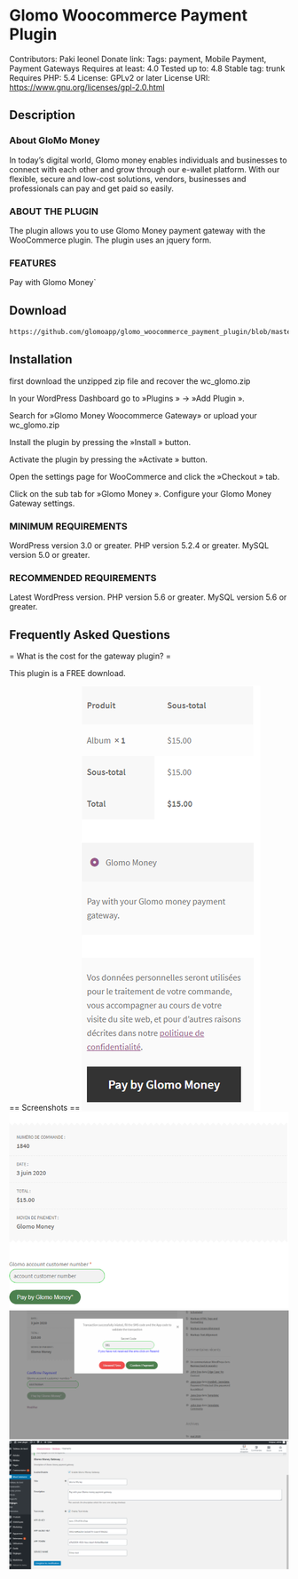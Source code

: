 # Glomo Woocommerce Payment Plugin

Contributors: Paki leonel
Donate link: 
Tags: payment, Mobile Payment, Payment Gateways
Requires at least: 4.0
Tested up to: 4.8
Stable tag: trunk
Requires PHP: 5.4
License: GPLv2 or later
License URI: https://www.gnu.org/licenses/gpl-2.0.html

## Description

 ### About GloMo Money

In today’s digital world, Glomo money enables individuals and businesses to connect with each other and grow through our e-wallet platform. With our flexible, secure and low-cost solutions, vendors, businesses and professionals can pay and get paid so easily.

 ### ABOUT THE PLUGIN

The plugin allows you to use Glomo Money payment gateway with the WooCommerce plugin. The plugin uses an jquery form.

### FEATURES

Pay with Glomo Money`

## Download 
```html
https://github.com/glomoapp/glomo_woocommerce_payment_plugin/blob/master/wc_glomo.zip
```

## Installation 
first download the unzipped zip file and recover the wc_glomo.zip


In your WordPress Dashboard go to  »Plugins » -> »Add Plugin ».

Search for »Glomo Money Woocommerce Gateway»
or upload your wc_glomo.zip

Install the plugin by pressing the  »Install » button.

Activate the plugin by pressing the  »Activate » button.

Open the settings page for WooCommerce and click the  »Checkout » tab.

Click on the sub tab for  »Glomo Money ».
Configure your Glomo Money Gateway settings.

### MINIMUM REQUIREMENTS

WordPress version 3.0 or greater.
PHP version 5.2.4 or greater.
MySQL version 5.0 or greater.

### RECOMMENDED REQUIREMENTS

Latest WordPress version.
PHP version 5.6 or greater.
MySQL version 5.6 or greater.

## Frequently Asked Questions

= What is the cost for the gateway plugin? =

This plugin is a FREE download.


== Screenshots ==
![screenshot](img/page1.PNG) ![screenshot](img/page2.PNG)
![screenshot](img/page3.PNG) ![screenshot](img/page4.PNG)
